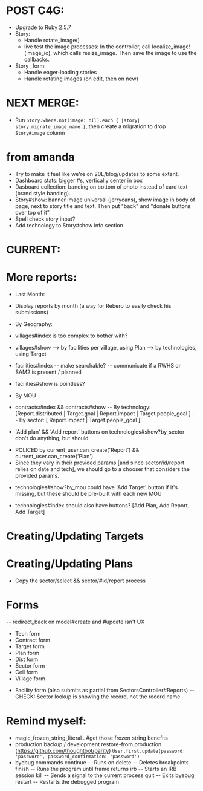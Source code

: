 # POST C4G:
* Upgrade to Ruby 2.5.7
* Story:
  - Handle rotate_image()
  - live test the image processes: In the controller, call localize_image!(image_io), which calls resize_image. Then save the image to use the callbacks.
* Story _form:
  - Handle eager-loading stories
  - Handle rotating images (on edit, then on new)

# NEXT MERGE:
* Run `Story.where.not(image: nil).each { |story| story.migrate_image_name }`, then create a migration to drop `Story#image` column

# from amanda
* Try to make it feel like we're on 20L/blog/updates to some extent.
* Dashboard stats: bigger #s, vertically center in box
* Dasboard collection: banding on bottom of photo instead of card text (brand style banding).
* Story#show: banner image universal (jerrycans), show image in body of page, next to story title and text. Then put "back" and "donate buttons over top of it".
* Spell check story input?
* Add technology to Story#show info section

# CURRENT:

# More reports:
* Last Month:
- Display reports by month (a way for Rebero to easily check his submissions)

* By Geography:
- villages#index is too complex to bother with?
- villages#show
--> by facilities per village, using Plan
--> by technologies, using Target

- facilities#index
  -- make searchable?
  -- communicate if a RWHS or SAM2 is present / planned
- facilities#show is pointless?

* By MOU
- contracts#index && contracts#show
-- By technology: [Report.distributed | Target.goal | Report.impact | Target.people_goal ]
-- By sector: [ Report.impact | Target.people_goal ]

* 'Add plan' && 'Add report' buttons on technologies#show?by_sector don't do anything, but should
- POLICED by current_user.can_create('Report') && current_user.can_create('Plan')
- Since they vary in their provided params [and since sector/id/report relies on date and tech], we should go to a chooser that considers the provided params.

* technologies#show?by_mou could have 'Add Target' button if it's missing, but these should be pre-built with each new MOU

* technologies#index should also have buttons? [Add Plan, Add Report, Add Target]

# Creating/Updating Targets

# Creating/Updating Plans
* Copy the sector/select && sector/#id/report process

# Forms
-- redirect_back on model#create and #update isn't UX
- Tech form
- Contract form
- Target form
- Plan form
- Dist form
- Sector form
- Cell form
- Village form
+ Facility form (also submits as partial from SectorsController#Reports)
  -- CHECK: Sector lookup is showing the record, not the record.name

# Remind myself:
* magic_frozen_string_literal . #get those frozen string benefits
* production backup / development restore-from production (https://github.com/thoughtbot/parity)
  `User.first.update(password: 'password', password_confirmation: 'password')`
* byebug commands
    continue   -- Runs on
    delete     -- Deletes breakpoints
    finish     -- Runs the program until frame returns
    irb        -- Starts an IRB session
    kill       -- Sends a signal to the current process
    quit       -- Exits byebug
    restart    -- Restarts the debugged program

